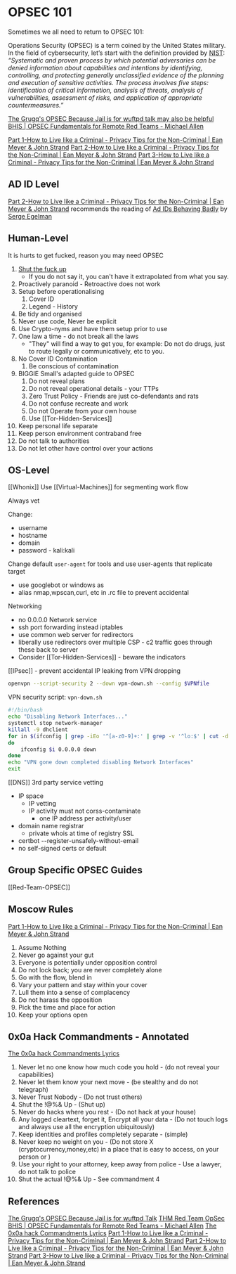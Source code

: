 # OPSEC 101

Sometimes we all need to return to OPSEC 101: 

Operations Security (OPSEC) is a term coined by the United States military. In the field of cybersecurity, let’s start with the definition provided by [NIST](https://csrc.nist.gov/glossary/term/opsec): *“Systematic and proven process by which potential adversaries can be denied information about capabilities and intentions by identifying, controlling, and protecting generally unclassified evidence of the planning and execution of sensitive activities. The process involves five steps: identification of critical information, analysis of threats, analysis of vulnerabilities, assessment of risks, and application of appropriate countermeasures.”*

[The Grugq's OPSEC Because Jail is for wuftpd talk may also be helpful](https://www.youtube.com/watch?v=9XaYdCdwiWU)
[BHIS | OPSEC Fundamentals for Remote Red Teams - Michael Allen](https://youtu.be/AHwfV3NFlno?si=ifq3zSkE2bFvaGJA)


[Part 1-How to Live like a Criminal - Privacy Tips for the Non-Criminal | Ean Meyer & John Strand](https://www.youtube.com/watch?v=9iwh5J71pZg)
[Part 2-How to Live like a Criminal - Privacy Tips for the Non-Criminal | Ean Meyer & John Strand](https://www.youtube.com/watch?v=r4SvCFxTMMk)
[Part 3-How to Live like a Criminal - Privacy Tips for the Non-Criminal | Ean Meyer & John Strand](https://www.youtube.com/watch?v=JlVI705wHq8)

## AD ID Level

[Part 2-How to Live like a Criminal - Privacy Tips for the Non-Criminal | Ean Meyer & John Strand](https://www.youtube.com/watch?v=r4SvCFxTMMk) recommends the reading of [Ad IDs Behaving Badly](https://blog.appcensus.io/2019/02/14/ad-ids-behaving-badly/) by  [Serge Egelman](https://blog.appcensus.io/author/serge/)

## Human-Level

It is hurts to get fucked, reason you may need OPSEC

1. [Shut the fuck up](https://www.youtube.com/watch?v=OLpeX4RRo28)
	 - If you do not say it, you can't have it extrapolated from what you say.
1. Proactively paranoid - Retroactive does not work
1. Setup before operationalising
	1. Cover ID
	2. Legend - History
2. Be tidy and organised
3. Never use code, Never be explicit
4. Use Crypto-nyms and have them setup prior to use
5. One law a time - do not break all the laws
	- "They" will find a way to get you, for example: Do not do drugs, just to route legally or communicatively, etc to you. 
1. No Cover ID Contamination 
	1. Be conscious of contamination
1. BIGGIE Small's adapted guide to OPSEC
	1. Do not reveal plans
	2. Do not reveal operational details - your TTPs
	3. Zero Trust Policy - Friends are just co-defendants and rats
	4. Do not confuse recreate and work
	5. Do not Operate from your own house
	6. Use [[Tor-Hidden-Services]]
3. Keep personal life separate 
4. Keep person environment contraband free
5. Do not talk to authorities
6. Do not let other have control over your actions

## OS-Level

[[Whonix]]
Use [[Virtual-Machines]] for segmenting work flow

Always vet

Change: 
- username
- hostname
- domain
- password - kali:kali

Change default `user-agent` for tools and use user-agents that replicate target
- use googlebot or windows as 
-  alias nmap,wpscan,curl, etc in .rc file to prevent accidental 

Networking
- no 0.0.0.0 Network service
- ssh port forwarding instead iptables
- use common web server for redirectors
- liberally use redirectors over multiple CSP - c2 traffic goes through these back to server
- Consider [[Tor-Hidden-Services]] - beware the indicators

[[IPsec]] - prevent accidental IP leaking from VPN dropping
```bash
openvpn --script-security 2 --down vpn-down.sh --config $VPNfile
```

VPN security script: `vpn-down.sh`
```bash
#!/bin/bash
echo "Disabling Network Interfaces..."
systemctl stop network-manager
killall -9 dhclient
for in $(ifconfig | grep -iEo '^[a-z0-9]+:' | grep -v '^lo:$' | cut -d ':' -f 1)
do
	ifconfig $i 0.0.0.0 down
done
echo "VPN gone down completed disabling Network Interfaces"
exit
```

[[DNS]] 
3rd party service vetting
- IP space
	- IP vetting
	- IP activity must not corss-contaminate 
		- one IP address per activity/user
- domain name registrar
    - private whois at time of registry
SSL
- certbot --register-unsafely-without-email
- no self-signed certs or default

## Group Specific OPSEC Guides

[[Red-Team-OPSEC]]

## Moscow Rules

[Part 1-How to Live like a Criminal - Privacy Tips for the Non-Criminal | Ean Meyer & John Strand](https://www.youtube.com/watch?v=9iwh5J71pZg)
1. Assume Nothing
2. Never go against your gut
3. Everyone is potentially under opposition control
4. Do not lock back; you are never completely alone
5. Go with the flow, blend in
6. Vary your pattern and stay within your cover
7. Lull them into a sense of complacency
8. Do not harass the opposition
9. Pick the time and place for action
10. Keep your options open

## 0x0a Hack Commandments - Annotated

[The 0x0a hack Commandments Lyrics](https://genius.com/Dual-core-0x0a-hack-commandments-lyrics)

1. Never let no one know how much code you hold - (do not reveal your capabilities)
2. Never let them know your next move  - (be stealthy and do not telegraph)
3. Never Trust Nobody - (Do not trust others)
4. Shut the !@%& Up - (Shut up)
5. Never do hacks where you rest - (Do not hack at your house)
6. Any logged cleartext, forget it, Encrypt all your data - (Do not touch logs and always use all the encryption ubiquitously)
7. Keep identities and profiles completely separate - (simple)
8. Never keep no weight on you - (Do not store X (cryptocurrency,money,etc) in a place that is easy to access, on your person or )
9. Use your right to your attorney, keep away from police - Use a lawyer, do not talk to police
10.  Shut the actual !@%& Up - See commandment 4
## References

[The Grugq's OPSEC Because Jail is for wuftpd Talk](https://www.youtube.com/watch?v=9XaYdCdwiWU)
[THM Red Team OpSec]()
[BHIS | OPSEC Fundamentals for Remote Red Teams - Michael Allen](https://youtu.be/AHwfV3NFlno?si=ifq3zSkE2bFvaGJA)
[The 0x0a hack Commandments Lyrics](https://genius.com/Dual-core-0x0a-hack-commandments-lyrics)
[Part 1-How to Live like a Criminal - Privacy Tips for the Non-Criminal | Ean Meyer & John Strand](https://www.youtube.com/watch?v=9iwh5J71pZg)
[Part 2-How to Live like a Criminal - Privacy Tips for the Non-Criminal | Ean Meyer & John Strand](https://www.youtube.com/watch?v=r4SvCFxTMMk)
[Part 3-How to Live like a Criminal - Privacy Tips for the Non-Criminal | Ean Meyer & John Strand](https://www.youtube.com/watch?v=JlVI705wHq8)